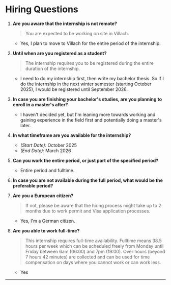# Hiring Questions

1. **Are you aware that the internship is not remote?**

   > You are expected to be working on site in Villach.

   - Yes, I plan to move to Villach for the entire period of the internship.

2. **Until when are you registered as a student?**

   > The internship requires you to be registered during the entire duration of the internship.

   - I need to do my internship first, then write my bachelor thesis. So if I do the internship in the next winter semester (starting October 2025), I would be registered until September 2026.

3. **In case you are finishing your bachelor's studies, are you planning to enroll in a master's after?**

   - I haven't decided yet, but I'm leaning more towards working and gaining experience in the field first and potentially doing a master's later.

4. **In what timeframe are you available for the internship?**

   - _(Start Date):_ October 2025
   - _(End Date):_ March 2026

5. **Can you work the entire period, or just part of the specified period?**

   - Entire period and fulltime.

6. **In case you are not available during the full period, what would be the preferable period?**

7. **Are you a European citizen?**

   > If not, please be aware that the hiring process might take up to 2 months due to work permit and Visa application processes.

   - Yes, I'm a German citizen.

8. **Are you able to work full-time?**
   > This internship requires full-time availability. Fulltime means 38.5 hours per week which can be scheduled freely from Monday until Friday between 6am (06:00) and 7pm (19:00). Over hours (beyond 7 hours 42 minutes) are collected and can be used for time compensation on days where you cannot work or can work less.
   - Yes

---
